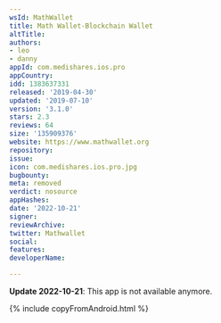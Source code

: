 ```yaml
---
wsId: MathWallet
title: Math Wallet-Blockchain Wallet
altTitle: 
authors:
- leo
- danny
appId: com.medishares.ios.pro
appCountry: 
idd: 1383637331
released: '2019-04-30'
updated: '2019-07-10'
version: '3.1.0'
stars: 2.3
reviews: 64
size: '135909376'
website: https://www.mathwallet.org
repository: 
issue: 
icon: com.medishares.ios.pro.jpg
bugbounty: 
meta: removed
verdict: nosource
appHashes: 
date: '2022-10-21'
signer: 
reviewArchive: 
twitter: Mathwallet
social: 
features: 
developerName: 

---
```


**Update 2022-10-21**: This app is not available anymore.

{% include copyFromAndroid.html %}
